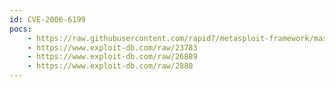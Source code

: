 ```yaml
---
id: CVE-2006-6199
pocs:
    - https://raw.githubusercontent.com/rapid7/metasploit-framework/master/modules/exploits/windows/fileformat/blazedvd_plf.rb
    - https://www.exploit-db.com/raw/23783
    - https://www.exploit-db.com/raw/26889
    - https://www.exploit-db.com/raw/2880
---
```

